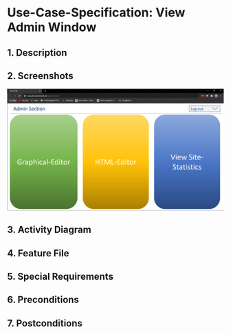# Use-Case-Specification: View Admin Window
## 1. Description
## 2. Screenshots
![AdminWindow.pdf](https://github.com/IkindoWebEdit/ikindo-docs/blob/main/UC_AdminWindow.png)
## 3. Activity Diagram
## 4. Feature File
## 5. Special Requirements
## 6. Preconditions
## 7. Postconditions
